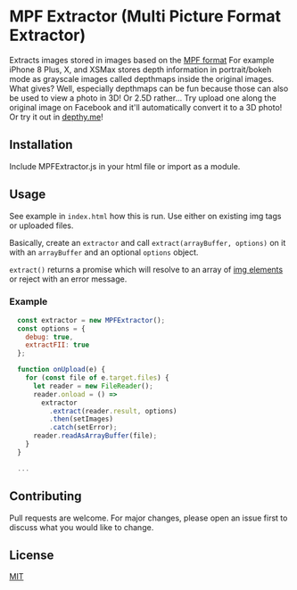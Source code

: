 # MPF Extractor (Multi Picture Format Extractor)

Extracts images stored in images based on the [MPF format](http://www.cipa.jp/std/documents/e/DC-007_E.pdf)
For example iPhone 8 Plus, X, and XSMax stores depth information in portrait/bokeh mode as grayscale images called depthmaps inside the original images. What gives? Well, especially depthmaps can be fun because those can also be used to view a photo in 3D! Or 2.5D rather... Try upload one along the original image on Facebook and it'll automatically convert it to a 3D photo! Or try it out in [depthy.me](depthy.me)!

## Installation

Include MPFExtractor.js in your html file or import as a module.

## Usage

See example in `index.html` how this is run. Use either on existing img tags or uploaded files.

Basically, create an `extractor` and call `extract(arrayBuffer, options)` on it with an `arrayBuffer` and an optional `options` object.

`extract()` returns a promise which will resolve to an array of [img elements](https://developer.mozilla.org/en-US/docs/Web/HTML/Element/img) or reject with an error message.

### Example
```javascript
  const extractor = new MPFExtractor();
  const options = {
    debug: true,
    extractFII: true
  };

  function onUpload(e) {
    for (const file of e.target.files) {
      let reader = new FileReader();
      reader.onload = () =>
        extractor
          .extract(reader.result, options)
          .then(setImages)
          .catch(setError);
      reader.readAsArrayBuffer(file);
    }
  }

  ...
```

## Contributing
Pull requests are welcome. For major changes, please open an issue first to discuss what you would like to change.

## License
[MIT](https://opensource.org/licenses/MIT)

